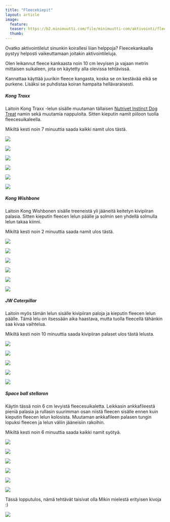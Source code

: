```yaml
---
title: "Fleecekiepit"
layout: article
image:
  feature:
  teaser: https://b2.minimuutti.com/file/minimuutti-com/aktivointi/fleecekiepit/DS06648-245px.jpg
  thumb:
---
```


Ovatko aktivointilelut sinunkin koirallesi liian helppoja? Fleecekankaalla pystyy helposti vaikeuttamaan joitakin aktivointileluja.

Olen leikannut fleece kankaasta noin 10 cm levyisen ja vajaan metrin mittaisen suikaleen, jota on käytetty alla olevissa tehtävissä.

Kannattaa käyttää juurikin fleece kangasta, koska se on kestävää eikä se purkene. Lisäksi se puhdistaa koiran hampaita hellävaraisesti.

##### Kong Traxx

Laitoin Kong Traxx -lelun sisälle muutaman tällaisen [Nutrivet Instinct Dog Treat](http://clk.tradedoubler.com/click?p(210840)a(2526211)g(19927404)url(http://www.zooplus.fi/shop/koirat/luut/nutrivet)) namin sekä muutamia nappuloita. Sitten kieputin namit piiloon tuolla fleecesuikaleella.

Mikiltä kesti noin 7 minuuttia saada kaikki namit ulos tästä.

[![](https://b2.minimuutti.com/file/minimuutti-com/aktivointi/fleecekiepit/DS06309-800px.jpg)](https://dl.dropboxusercontent.com/sh/ea1wtnz7z734o12/AAB-CNCeQBI0YPiRBxHRzgzda/aktivointi/fleecekiepit/DS06309.jpg)

[![](https://b2.minimuutti.com/file/minimuutti-com/aktivointi/fleecekiepit/DS06342-800px.jpg)](https://dl.dropboxusercontent.com/sh/ea1wtnz7z734o12/AADMfi2qKdq7gC-KCz-uLWeIa/aktivointi/fleecekiepit/DS06342.jpg)

[![](https://b2.minimuutti.com/file/minimuutti-com/aktivointi/fleecekiepit/DS06506-800px.jpg)](https://dl.dropboxusercontent.com/sh/ea1wtnz7z734o12/AABAlxTsmHZC12eEW7Satktqa/aktivointi/fleecekiepit/DS06506.jpg)

[![](https://b2.minimuutti.com/file/minimuutti-com/aktivointi/fleecekiepit/DS06648-800px.jpg)](https://dl.dropboxusercontent.com/sh/ea1wtnz7z734o12/AACJLmcbKYV-PZyxew_GPmtga/aktivointi/fleecekiepit/DS06648.jpg)

[![](https://b2.minimuutti.com/file/minimuutti-com/aktivointi/fleecekiepit/DS06750-800px.jpg)](https://dl.dropboxusercontent.com/sh/ea1wtnz7z734o12/AABmegw-_bzyXK87wE1BhovDa/aktivointi/fleecekiepit/DS06750.jpg)

[![](https://b2.minimuutti.com/file/minimuutti-com/aktivointi/fleecekiepit/DS06308-800px.jpg)](https://dl.dropboxusercontent.com/sh/ea1wtnz7z734o12/AABpZMNxMuMuM9s1e2uoIuwsa/aktivointi/fleecekiepit/DS06308.jpg)

##### Kong Wishbone

Laitoin Kong Wishbonen sisälle treeneistä yli jääneitä keitetyn kivipiiran palasia. Sitten kieputin fleecen lelun päälle ja solmin sen yhdellä solmulla lelun takaa kiinni.

Mikiltä kesti noin 2 minuuttia saada namit ulos tästä.

[![](https://b2.minimuutti.com/file/minimuutti-com/aktivointi/fleecekiepit/DS06853-800px.jpg)](https://dl.dropboxusercontent.com/sh/ea1wtnz7z734o12/AABB39vAeR3KQUauEz9U59Q_a/aktivointi/fleecekiepit/DS06853.jpg)

[![](https://b2.minimuutti.com/file/minimuutti-com/aktivointi/fleecekiepit/DS06895-800px.jpg)](https://dl.dropboxusercontent.com/sh/ea1wtnz7z734o12/AACKb9ekiWpB0HodMMNrKXZna/aktivointi/fleecekiepit/DS06895.jpg)

[![](https://b2.minimuutti.com/file/minimuutti-com/aktivointi/fleecekiepit/DS06947-800px.jpg)](https://dl.dropboxusercontent.com/sh/ea1wtnz7z734o12/AACxrGJoKFgfOSwOcikD6lEea/aktivointi/fleecekiepit/DS06947.jpg)

[![](https://b2.minimuutti.com/file/minimuutti-com/aktivointi/fleecekiepit/DS06962-800px.jpg)](https://dl.dropboxusercontent.com/sh/ea1wtnz7z734o12/AACU7-MwvoGFdjL5OIgp2-IHa/aktivointi/fleecekiepit/DS06962.jpg)

[![](https://b2.minimuutti.com/file/minimuutti-com/aktivointi/fleecekiepit/DS07003-800px.jpg)](https://dl.dropboxusercontent.com/sh/ea1wtnz7z734o12/AAC8v2o6WIErKFYhT4dJBp3fa/aktivointi/fleecekiepit/DS07003.jpg)

[![](https://b2.minimuutti.com/file/minimuutti-com/aktivointi/fleecekiepit/DS06850-800px.jpg)](https://dl.dropboxusercontent.com/sh/ea1wtnz7z734o12/AADQ53US0itUsZ0HJuVD9OG1a/aktivointi/fleecekiepit/DS06850.jpg)

##### JW Caterpillar

Laitoin myös tämän lelun sisälle kivipiiran paloja ja kieputin fleecen lelun päälle. Tämä lelu on itsessään aika haastava, mutta tuolla fleecellä tähänkin saa kivaa vaihtelua.

Mikiltä kesti noin 10 minuuttia saada kivipiiran palaset ulos tästä lelusta.

[![](https://b2.minimuutti.com/file/minimuutti-com/aktivointi/fleecekiepit/DS06777-800px.jpg)](https://dl.dropboxusercontent.com/sh/ea1wtnz7z734o12/AAB3d0U0-UBd_CjYZuq0aGD1a/aktivointi/fleecekiepit/DS06777.jpg)

[![](https://b2.minimuutti.com/file/minimuutti-com/aktivointi/fleecekiepit/DS06789-800px.jpg)](https://dl.dropboxusercontent.com/sh/ea1wtnz7z734o12/AAB53E8JMGjmOK5FWmthMuQla/aktivointi/fleecekiepit/DS06789.jpg)

[![](https://b2.minimuutti.com/file/minimuutti-com/aktivointi/fleecekiepit/DS06805-800px.jpg)](https://dl.dropboxusercontent.com/sh/ea1wtnz7z734o12/AAA_MIy9s6tnzLg62P2YNRCOa/aktivointi/fleecekiepit/DS06805.jpg)

[![](https://b2.minimuutti.com/file/minimuutti-com/aktivointi/fleecekiepit/DS06827-800px.jpg)](https://dl.dropboxusercontent.com/sh/ea1wtnz7z734o12/AACkjODBxZFbGF2dpZ5jqa6Ba/aktivointi/fleecekiepit/DS06827.jpg)

[![](https://b2.minimuutti.com/file/minimuutti-com/aktivointi/fleecekiepit/DS06775-800px.jpg)](https://dl.dropboxusercontent.com/sh/ea1wtnz7z734o12/AACyYfJqU6rUjI1WzCfgRhQ_a/aktivointi/fleecekiepit/DS06775.jpg)

##### Space ball stellaron

Käytin tässä noin 6 cm levyistä fleecesuikaletta. Leikkasin ankkafileestä pieniä palasia ja rullasin suurimman osan niistä fleecen sisälle ennen kuin kieputin fleecen lelun kolosista. Muutaman ankkafileen palasen tungin lopuksi fleecen ja lelun väliin jääneisiin rakoihin.

Mikiltä kesti noin 6 minuuttia saada kaikki namit syötyä.

[![](https://b2.minimuutti.com/file/minimuutti-com/aktivointi/fleecekiepit/DS08060-800px.jpg)](https://dl.dropboxusercontent.com/sh/ea1wtnz7z734o12/AAD8aCanLwSR05OgppL8cgEta/aktivointi/fleecekiepit/DS08060.jpg)

[![](https://b2.minimuutti.com/file/minimuutti-com/aktivointi/fleecekiepit/DS08066-800px.jpg)](https://dl.dropboxusercontent.com/sh/ea1wtnz7z734o12/AABpz_LQ77rj6ZHvNLDc1hz5a/aktivointi/fleecekiepit/DS08066.jpg)

[![](https://b2.minimuutti.com/file/minimuutti-com/aktivointi/fleecekiepit/DS08123-800px.jpg)](https://dl.dropboxusercontent.com/sh/ea1wtnz7z734o12/AAAeYQsL9DND7oAJdG2jH7Sfa/aktivointi/fleecekiepit/DS08123.jpg)

[![](https://b2.minimuutti.com/file/minimuutti-com/aktivointi/fleecekiepit/DS08142-800px.jpg)](https://dl.dropboxusercontent.com/sh/ea1wtnz7z734o12/AAAAW3NcXsnh2O7Mlxdi976za/aktivointi/fleecekiepit/DS08142.jpg)

[![](https://b2.minimuutti.com/file/minimuutti-com/aktivointi/fleecekiepit/DS08284-800px.jpg)](https://dl.dropboxusercontent.com/sh/ea1wtnz7z734o12/AAB6C4dwTij87EdPYYuF-Tx7a/aktivointi/fleecekiepit/DS08284.jpg)

[![](https://b2.minimuutti.com/file/minimuutti-com/aktivointi/fleecekiepit/DS08057-800px.jpg)](https://dl.dropboxusercontent.com/sh/ea1wtnz7z734o12/AADQxEQqLyeaWG7GSPqfZ9Cda/aktivointi/fleecekiepit/DS08057.jpg)

Tässä lopputulos, nämä tehtävät taisivat olla Mikin mielestä erityisen kivoja :)

[![](https://b2.minimuutti.com/file/minimuutti-com/aktivointi/fleecekiepit/DS06839-800px.jpg)](https://dl.dropboxusercontent.com/sh/ea1wtnz7z734o12/AADsPY2ns62W6iNRHdPtq3X7a/aktivointi/fleecekiepit/DS06839.jpg)